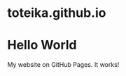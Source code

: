 # toteika.github.io
<!DOCTYPE html>
<html>
<body>
<h1>Hello World</h1>
<p>My website on GitHub Pages. It works!</p>
</body>
</html>
